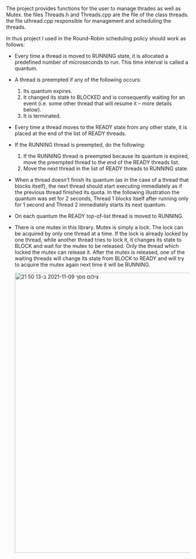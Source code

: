 The project provides functions for the user to manage thrades as well as Mutex.
the files Threads.h and Threads.cpp are the file of the class threads.
the file uthread.cpp responsible for management and scheduling the threads.

In thus project I used in the Round-Robin scheduling policy should work as follows:

- Every time a thread is moved to RUNNING state, it is allocated a predefined number of microseconds to run. This time interval is called a quantum.
- A thread is preempted if any of the following occurs:
  1. Its quantum expires.
  2. It changed its state to BLOCKED and is consequently waiting for an event (i.e. some other thread that will resume it – more details below).
  3. It is terminated.
      
- Every time a thread moves to the READY state from any other state, it is placed at the end of the
    list of READY threads.
    
- If the RUNNING thread is preempted, do the following:

  1. If the RUNNING thread is preempted because its quantum is expired, move the preempted thread to the end of the READY threads list.
  2. Move the next thread in the list of READY threads to RUNNING state.
      
- When a thread doesn't finish its quantum (as in the case of a thread that blocks itself), the next
    thread should start executing immediately as if the previous thread finished its quota.
    In the following illustration the quantum was set for 2 seconds, Thread 1 blocks itself after running
    only for 1 second and Thread 2 immediately starts its next quantum.
    
- On each quantum the READY top-of-list thread is moved to RUNNING.
  
- There is one mutex in this library. Mutex is simply a lock. The lock can be acquired by only one
    thread at a time. If the lock is already locked by one thread, while another thread tries to lock it, it
    changes its state to BLOCK and wait for the mutex to be released. Only the thread which locked
    the mutex can release it. After the mutex is released, one of the waiting threads will change its
    state from BLOCK to READY and will try to acquire the mutex again next time it will be RUNNING.

     <img width="766" alt="צילום מסך 2021-11-09 ב-13 50 21" src="https://user-images.githubusercontent.com/83215154/140919365-b6aa2de7-c33f-476c-8215-dd79086a0ec5.png">
    
